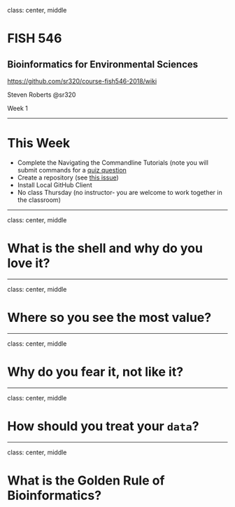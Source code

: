 class: center, middle

# FISH 546
## Bioinformatics for Environmental Sciences

https://github.com/sr320/course-fish546-2018/wiki

Steven Roberts
@sr320

Week 1


---
# This Week

- Complete the Navigating the Commandline Tutorials (note you will submit commands for a [quiz question](https://github.com/sr320/course-fish546-2018/issues/5)
- Create a repository (see [this issue](https://github.com/sr320/course-fish546-2018/issues/8))
- Install Local GitHub Client
- No class Thursday (no instructor- you are welcome to work together in the classroom)


---




class: center, middle
# What is the shell and why do you love it?

---

class: center, middle
# Where so you see the most value?

---
class: center, middle
# Why do you fear it, not like it?


---
class: center, middle
# How should you treat your `data`?



---
class: center, middle
# What is the Golden Rule of Bioinformatics?

